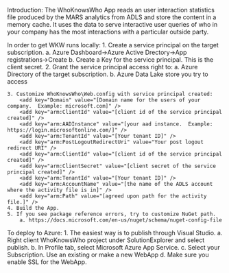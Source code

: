 ﻿Introduction:
The WhoKnowsWho App reads an user interaction statistics file produced by
the MARS analytics from ADLS and store the content in a memory cache.
It uses the data to serve interactive user queries of who in your company
has the most interactions with a particular outside party.

In order to get WKW runs locally:
	1. Create a service principal on the target subscription.
		a. Azure Dashboard->Azure Active Drectory->App registrations->Create
		b. Create a Key for the service principal.  This is the client secret.
	2. Grant the service principal access right to:
		a. Azure Directory of the target subscription.
		b. Azure Data Lake store you try to access
		
	3. Customize WhoKnowsWho\Web.config with service principal created:
	    <add key="Domain" value="[Domain name for the users of your company.  Example: microsoft.com]" />
	    <add key="arm:ClientId" value="[client id of the service principal created]" />
	    <add key="arm:AADInstance" value="[your aad instance.  Example: https://login.microsoftonline.com/]" />
	    <add key="arm:TenantId" value="[Your tenant ID]" />
	    <add key="arm:PostLogoutRedirectUri" value="Your post logout redirect URI" />
	    <add key="arm:ClientId" value="[client id of the service principal created]" />
	    <add key="arm:ClientSecret" value="[client secret of the service principal created]" />
	    <add key="arm:TenantId" value="[Your tenant ID]" />
	    <add key="arm:AccountName" value="[the name of the ADLS account where the activity file is in]" />
	    <add key="arm:Path" value="[agreed upon path for the activity file.]" />
	4. Build the App.
	5. If you see package reference errors, try to customize NuGet path.
		a. https://docs.microsoft.com/en-us/nuget/schema/nuget-config-file

To deploy to Azure:
	1. The easiest way is to publish through Visual Studio.
		a. Right client WhoKnowsWho project under SolutionExplorer and select publish.
		b. In Profile tab, select Microsoft Azure App Service.
		c. Select your Subscription.  Use an existing or make a new WebApp
        d. Make sure you enable SSL for the WebApp.